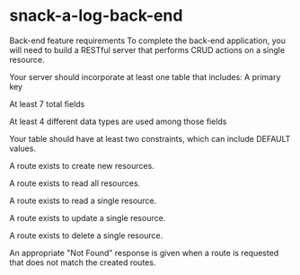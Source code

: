 # snack-a-log-back-end
Back-end feature requirements
To complete the back-end application, you will need to build a RESTful server that performs CRUD actions on a single resource.

Your server should incorporate at least one table that includes:
A primary key

At least 7 total fields

At least 4 different data types are used among those fields

Your table should have at least two constraints, which can include DEFAULT values.

A route exists to create new resources.

A route exists to read all resources.

A route exists to read a single resource.

A route exists to update a single resource.

A route exists to delete a single resource.

An appropriate "Not Found" response is given when a route is requested that does not match the created routes.